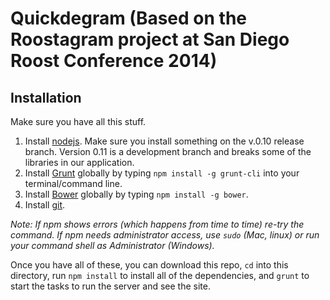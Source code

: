 # Quickdegram (Based on the Roostagram project at San Diego Roost Conference 2014)

## Installation

Make sure you have all this stuff.

1. Install [nodejs](http://nodejs.org/). Make sure you install something on the
v.0.10 release branch. Version 0.11 is a development branch and breaks some of
the libraries in our application.
2. Install [Grunt](http://gruntjs.com/) globally by typing `npm install -g
grunt-cli` into your terminal/command line.
3. Install [Bower](http://bower.io/) globally by typing `npm install -g bower`.
4. Install [git](http://git-scm.com/downloads).

_Note: If npm shows errors (which happens from time to time) re-try the command.
If npm needs administrator access, use `sudo` (Mac, linux) or run your command
shell as Administrator (Windows)._

Once you have all of these, you can download this repo, `cd` into this
directory, run `npm install` to install all of the dependencies, and `grunt` to
start the tasks to run the server and see the site.
